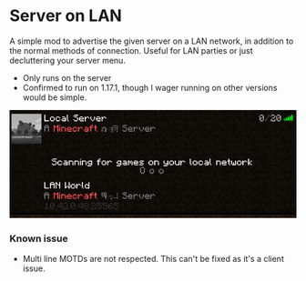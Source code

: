 # Server on LAN
A simple mod to advertise the given server on a LAN network, in addition to the normal methods of connection.
Useful for LAN parties or just decluttering your server menu.
- Only runs on the server
- Confirmed to run on 1.17.1, though I wager running on other versions would be simple.

![Demo image](./res/Demo.png)

### Known issue
- Multi line MOTDs are not respected. This can't be fixed as it's a client issue.
